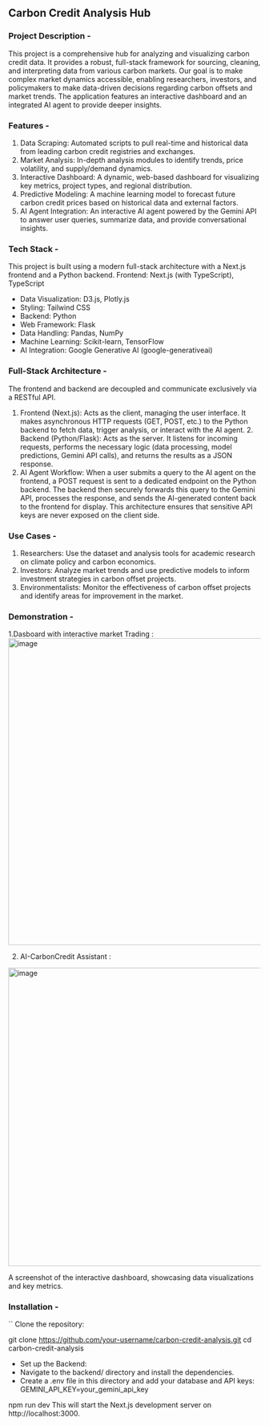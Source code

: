 ## Carbon Credit Analysis Hub
### Project Description -
This project is a comprehensive hub for analyzing and visualizing carbon credit data. It provides a robust, full-stack framework for sourcing, cleaning, and interpreting data from various carbon markets. Our goal is to make complex market dynamics accessible, enabling researchers, investors, and policymakers to make data-driven decisions regarding carbon offsets and market trends. The application features an interactive dashboard and an integrated AI agent to provide deeper insights.

### Features -
1. Data Scraping: Automated scripts to pull real-time and historical data from leading carbon credit registries and exchanges.
2. Market Analysis: In-depth analysis modules to identify trends, price volatility, and supply/demand dynamics.
3. Interactive Dashboard: A dynamic, web-based dashboard for visualizing key metrics, project types, and regional distribution.
4. Predictive Modeling: A machine learning model to forecast future carbon credit prices based on historical data and external factors.
5. AI Agent Integration: An interactive AI agent powered by the Gemini API to answer user queries, summarize data, and provide conversational insights.

### Tech Stack -
This project is built using a modern full-stack architecture with a Next.js frontend and a Python backend.
Frontend: Next.js (with TypeScript), TypeScript
- Data Visualization: D3.js, Plotly.js
- Styling: Tailwind CSS
- Backend: Python
- Web Framework: Flask
- Data Handling: Pandas, NumPy
- Machine Learning: Scikit-learn, TensorFlow
- AI Integration: Google Generative AI (google-generativeai)

### Full-Stack Architecture -
The frontend and backend are decoupled and communicate exclusively via a RESTful API.
1. Frontend (Next.js): Acts as the client, managing the user interface. It makes asynchronous HTTP requests (GET, POST, etc.) to the Python backend to fetch data, trigger analysis, or interact with the AI agent. 2. Backend (Python/Flask): Acts as the server. It listens for incoming requests, performs the necessary logic (data processing, model predictions, Gemini API calls), and returns the results as a JSON response.
3. AI Agent Workflow: When a user submits a query to the AI agent on the frontend, a POST request is sent to a dedicated endpoint on the Python backend. The backend then securely forwards this query to the Gemini API, processes the response, and sends the AI-generated content back to the frontend for display. This architecture ensures that sensitive API keys are never exposed on the client side.

### Use Cases -
1. Researchers: Use the dataset and analysis tools for academic research on climate policy and carbon economics.
2. Investors: Analyze market trends and use predictive models to inform investment strategies in carbon offset projects.
3. Environmentalists: Monitor the effectiveness of carbon offset projects and identify areas for improvement in the market.

### Demonstration -
1.Dasboard with interactive market Trading :
<img width="717" height="612" alt="image" src="https://github.com/user-attachments/assets/c8d94646-6b6b-4d4a-834c-0f7748a5bebb" />

2. AI-CarbonCredit Assistant :
<img width="711" height="595" alt="image" src="https://github.com/user-attachments/assets/b7959bfc-4a5a-4885-a423-dd4436cc1785" />

A screenshot of the interactive dashboard, showcasing data visualizations and key metrics.

### Installation -
`` Clone the repository:

git clone https://github.com/your-username/carbon-credit-analysis.git
cd carbon-credit-analysis
- Set up the Backend:
- Navigate to the backend/ directory and install the dependencies.
- Create a .env file in this directory and add your database and API keys:
GEMINI_API_KEY=your_gemini_api_key

npm run dev
This will start the Next.js development server on http://localhost:3000.
